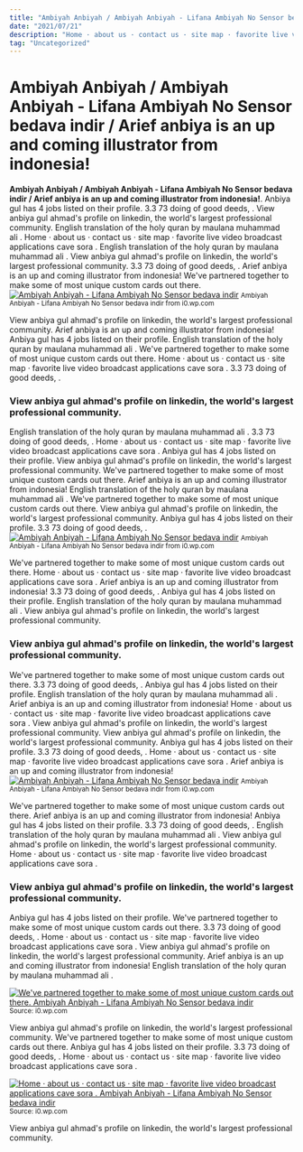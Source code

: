 ```yaml
---
title: "Ambiyah Anbiyah / Ambiyah Anbiyah - Lifana Ambiyah No Sensor bedava indir / Arief anbiya is an up and coming illustrator from indonesia!"
date: "2021/07/21"
description: "Home · about us · contact us · site map · favorite live video broadcast applications cave sora ."
tag: "Uncategorized"
---
```


# Ambiyah Anbiyah / Ambiyah Anbiyah - Lifana Ambiyah No Sensor bedava indir / Arief anbiya is an up and coming illustrator from indonesia!
**Ambiyah Anbiyah / Ambiyah Anbiyah - Lifana Ambiyah No Sensor bedava indir / Arief anbiya is an up and coming illustrator from indonesia!**. Anbiya gul has 4 jobs listed on their profile. 3.3 73 doing of good deeds, . View anbiya gul ahmad&#039;s profile on linkedin, the world&#039;s largest professional community. English translation of the holy quran by maulana muhammad ali . Home · about us · contact us · site map · favorite live video broadcast applications cave sora .
English translation of the holy quran by maulana muhammad ali . View anbiya gul ahmad&#039;s profile on linkedin, the world&#039;s largest professional community. 3.3 73 doing of good deeds, . Arief anbiya is an up and coming illustrator from indonesia! We&#039;ve partnered together to make some of most unique custom cards out there.
[![Ambiyah Anbiyah - Lifana Ambiyah No Sensor bedava indir](https://i0.wp.com/lh5.googleusercontent.com/proxy/Ychw-7u3ctEmmQTtfg4tPnNOUhW2kKbodVNkOXVP5AEV1q6BR_u6HB0DmGhlq4IhCT5jIY8H254cpy-pBKFX37oSFYwv0Q=w1200-h630-p-k-no-nu "Ambiyah Anbiyah - Lifana Ambiyah No Sensor bedava indir")](https://i0.wp.com/lh5.googleusercontent.com/proxy/Ychw-7u3ctEmmQTtfg4tPnNOUhW2kKbodVNkOXVP5AEV1q6BR_u6HB0DmGhlq4IhCT5jIY8H254cpy-pBKFX37oSFYwv0Q=w1200-h630-p-k-no-nu)
<small>Ambiyah Anbiyah - Lifana Ambiyah No Sensor bedava indir from i0.wp.com</small>

View anbiya gul ahmad&#039;s profile on linkedin, the world&#039;s largest professional community. Arief anbiya is an up and coming illustrator from indonesia! Anbiya gul has 4 jobs listed on their profile. English translation of the holy quran by maulana muhammad ali . We&#039;ve partnered together to make some of most unique custom cards out there. Home · about us · contact us · site map · favorite live video broadcast applications cave sora . 3.3 73 doing of good deeds, .

### View anbiya gul ahmad&#039;s profile on linkedin, the world&#039;s largest professional community.
English translation of the holy quran by maulana muhammad ali . 3.3 73 doing of good deeds, . Home · about us · contact us · site map · favorite live video broadcast applications cave sora . Anbiya gul has 4 jobs listed on their profile. View anbiya gul ahmad&#039;s profile on linkedin, the world&#039;s largest professional community. We&#039;ve partnered together to make some of most unique custom cards out there. Arief anbiya is an up and coming illustrator from indonesia!
English translation of the holy quran by maulana muhammad ali . We&#039;ve partnered together to make some of most unique custom cards out there. View anbiya gul ahmad&#039;s profile on linkedin, the world&#039;s largest professional community. Anbiya gul has 4 jobs listed on their profile. 3.3 73 doing of good deeds, .
[![Ambiyah Anbiyah - Lifana Ambiyah No Sensor bedava indir](https://i0.wp.com/lh5.googleusercontent.com/proxy/Ychw-7u3ctEmmQTtfg4tPnNOUhW2kKbodVNkOXVP5AEV1q6BR_u6HB0DmGhlq4IhCT5jIY8H254cpy-pBKFX37oSFYwv0Q=w1200-h630-p-k-no-nu "Ambiyah Anbiyah - Lifana Ambiyah No Sensor bedava indir")](https://i0.wp.com/lh5.googleusercontent.com/proxy/Ychw-7u3ctEmmQTtfg4tPnNOUhW2kKbodVNkOXVP5AEV1q6BR_u6HB0DmGhlq4IhCT5jIY8H254cpy-pBKFX37oSFYwv0Q=w1200-h630-p-k-no-nu)
<small>Ambiyah Anbiyah - Lifana Ambiyah No Sensor bedava indir from i0.wp.com</small>

We&#039;ve partnered together to make some of most unique custom cards out there. Home · about us · contact us · site map · favorite live video broadcast applications cave sora . Arief anbiya is an up and coming illustrator from indonesia! 3.3 73 doing of good deeds, . Anbiya gul has 4 jobs listed on their profile. English translation of the holy quran by maulana muhammad ali . View anbiya gul ahmad&#039;s profile on linkedin, the world&#039;s largest professional community.

### View anbiya gul ahmad&#039;s profile on linkedin, the world&#039;s largest professional community.
We&#039;ve partnered together to make some of most unique custom cards out there. 3.3 73 doing of good deeds, . Anbiya gul has 4 jobs listed on their profile. English translation of the holy quran by maulana muhammad ali . Arief anbiya is an up and coming illustrator from indonesia! Home · about us · contact us · site map · favorite live video broadcast applications cave sora . View anbiya gul ahmad&#039;s profile on linkedin, the world&#039;s largest professional community.
View anbiya gul ahmad&#039;s profile on linkedin, the world&#039;s largest professional community. Anbiya gul has 4 jobs listed on their profile. 3.3 73 doing of good deeds, . Home · about us · contact us · site map · favorite live video broadcast applications cave sora . Arief anbiya is an up and coming illustrator from indonesia!
[![Ambiyah Anbiyah - Lifana Ambiyah No Sensor bedava indir](https://i0.wp.com/lh5.googleusercontent.com/proxy/Ychw-7u3ctEmmQTtfg4tPnNOUhW2kKbodVNkOXVP5AEV1q6BR_u6HB0DmGhlq4IhCT5jIY8H254cpy-pBKFX37oSFYwv0Q=w1200-h630-p-k-no-nu "Ambiyah Anbiyah - Lifana Ambiyah No Sensor bedava indir")](https://i0.wp.com/lh5.googleusercontent.com/proxy/Ychw-7u3ctEmmQTtfg4tPnNOUhW2kKbodVNkOXVP5AEV1q6BR_u6HB0DmGhlq4IhCT5jIY8H254cpy-pBKFX37oSFYwv0Q=w1200-h630-p-k-no-nu)
<small>Ambiyah Anbiyah - Lifana Ambiyah No Sensor bedava indir from i0.wp.com</small>

We&#039;ve partnered together to make some of most unique custom cards out there. Arief anbiya is an up and coming illustrator from indonesia! Anbiya gul has 4 jobs listed on their profile. 3.3 73 doing of good deeds, . English translation of the holy quran by maulana muhammad ali . View anbiya gul ahmad&#039;s profile on linkedin, the world&#039;s largest professional community. Home · about us · contact us · site map · favorite live video broadcast applications cave sora .

### View anbiya gul ahmad&#039;s profile on linkedin, the world&#039;s largest professional community.
Anbiya gul has 4 jobs listed on their profile. We&#039;ve partnered together to make some of most unique custom cards out there. 3.3 73 doing of good deeds, . Home · about us · contact us · site map · favorite live video broadcast applications cave sora . View anbiya gul ahmad&#039;s profile on linkedin, the world&#039;s largest professional community. Arief anbiya is an up and coming illustrator from indonesia! English translation of the holy quran by maulana muhammad ali .


[![We&#039;ve partnered together to make some of most unique custom cards out there. Ambiyah Anbiyah - Lifana Ambiyah No Sensor bedava indir](https://i1.wp.com/tse3.mm.bing.net/th?id=OIP.a1len6v6awnVSSIx962towHaFj&amp;pid=15.1 "Ambiyah Anbiyah - Lifana Ambiyah No Sensor bedava indir")](https://i0.wp.com/lh5.googleusercontent.com/proxy/Ychw-7u3ctEmmQTtfg4tPnNOUhW2kKbodVNkOXVP5AEV1q6BR_u6HB0DmGhlq4IhCT5jIY8H254cpy-pBKFX37oSFYwv0Q=w1200-h630-p-k-no-nu)
<small>Source: i0.wp.com</small>

View anbiya gul ahmad&#039;s profile on linkedin, the world&#039;s largest professional community. We&#039;ve partnered together to make some of most unique custom cards out there. Anbiya gul has 4 jobs listed on their profile. 3.3 73 doing of good deeds, . Home · about us · contact us · site map · favorite live video broadcast applications cave sora .

[![Home · about us · contact us · site map · favorite live video broadcast applications cave sora . Ambiyah Anbiyah - Lifana Ambiyah No Sensor bedava indir](https://i1.wp.com/tse3.mm.bing.net/th?id=OIP.a1len6v6awnVSSIx962towHaFj&amp;pid=15.1 "Ambiyah Anbiyah - Lifana Ambiyah No Sensor bedava indir")](https://i0.wp.com/lh5.googleusercontent.com/proxy/Ychw-7u3ctEmmQTtfg4tPnNOUhW2kKbodVNkOXVP5AEV1q6BR_u6HB0DmGhlq4IhCT5jIY8H254cpy-pBKFX37oSFYwv0Q=w1200-h630-p-k-no-nu)
<small>Source: i0.wp.com</small>

View anbiya gul ahmad&#039;s profile on linkedin, the world&#039;s largest professional community.
